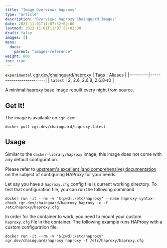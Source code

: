 ```yaml
---
title: "Image Overview: haproxy"
type: "article"
description: "Overview: haproxy Chainguard Images"
date: 2022-11-01T11:07:52+02:00
lastmod: 2022-11-01T11:07:52+02:00
draft: false
images: []
menu:
  docs:
    parent: "images-reference"
weight: 600
toc: true
---
```


`experimental` [cgr.dev/chainguard/haproxy](https://github.com/chainguard-images/images/tree/main/images/haproxy)
| Tags     | Aliases                 |
|----------|-------------------------|
| `latest` | 2, 2.6, 2.6.8, 2.6.8-r0 |









A minimal haproxy base image rebuilt every night from source.

## Get It!

The image is available on `cgr.dev`:

```
docker pull cgr.dev/chainguard/haproxy:latest
```

## Usage

Similar to the `docker-library/haproxy` image, this image does not come with any default configuration.

Please refer to [upstream's excellent (and comprehensive) documentation](https://docs.haproxy.org/) on the subject of configuring HAProxy for your needs.

Let say you have a `haproxy.cfg` config file is current working directory. To test that configuration file, you can run the following command

```
docker run -it --rm -v "$(pwd):/etc/haproxy" --name haproxy-syntax-check cgr.dev/chainguard/haproxy haproxy -c -f /etc/haproxy/haproxy.cfg
```

In order for the container to work, you need to mount your custom `haproxy.cfg` file in the container. The following example runs HAProxy with a custom configuration file:

```
docker run -it --rm -v "$(pwd):/etc/haproxy" cgr.dev/chainguard/haproxy haproxy -f /etc/haproxy/haproxy.cfg
```
